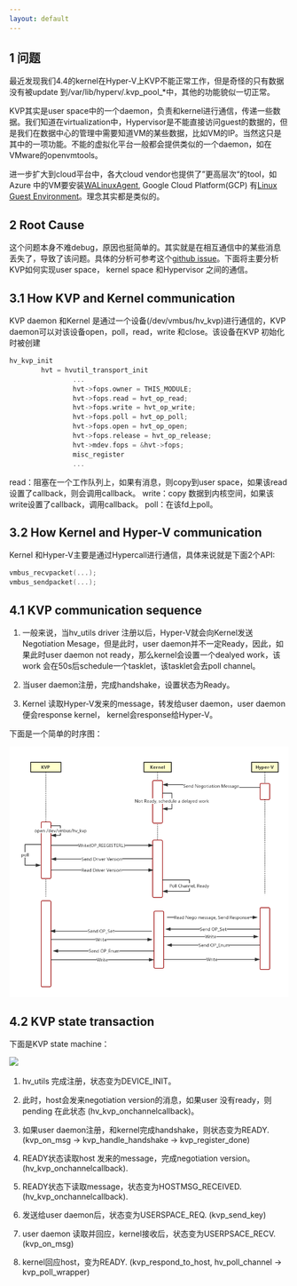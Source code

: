 ```yaml
---
layout: default
---
```


## 1 问题

最近发现我们4.4的kernel在Hyper-V上KVP不能正常工作，但是奇怪的只有数据没有被update 到/var/lib/hyperv/.kvp_pool_*中，其他的功能貌似一切正常。

KVP其实是user space中的一个daemon，负责和kernel进行通信，传递一些数据。我们知道在virtualization中，Hypervisor是不能直接访问guest的数据的，但是我们在数据中心的管理中需要知道VM的某些数据，比如VM的IP。当然这只是其中的一项功能。不能的虚拟化平台一般都会提供类似的一个daemon，如在VMware的openvmtools。

进一步扩大到cloud平台中，各大cloud vendor也提供了”更高层次“的tool，如Azure 中的VM要安装[WALinuxAgent](https://github.com/Azure/WALinuxAgent), Google Cloud Platform(GCP) 有[Linux Guest Environment](https://github.com/GoogleCloudPlatform/compute-image-packages)。理念其实都是类似的。

## 2 Root Cause

这个问题本身不难debug，原因也挺简单的。其实就是在相互通信中的某些消息丢失了，导致了该问题。具体的分析可参考这个[github issue](https://github.com/LIS/lis-next/issues/593)。下面将主要分析KVP如何实现user space， kernel space 和Hypervisor 之间的通信。

## 3.1 How KVP and Kernel communication

KVP daemon 和Kernel 是通过一个设备(/dev/vmbus/hv_kvp)进行通信的，KVP daemon可以对该设备open，poll，read，write 和close。该设备在KVP 初始化时被创建

```C
hv_kvp_init
        hvt = hvutil_transport_init
                ...
                hvt->fops.owner = THIS_MODULE;
                hvt->fops.read = hvt_op_read;
                hvt->fops.write = hvt_op_write;
                hvt->fops.poll = hvt_op_poll;
                hvt->fops.open = hvt_op_open;
                hvt->fops.release = hvt_op_release;
                hvt->mdev.fops = &hvt->fops;
                misc_register
                ...
```
read：阻塞在一个工作队列上，如果有消息，则copy到user space，如果该read 设置了callback，则会调用callback。
write：copy 数据到内核空间，如果该write设置了callback，调用callback。
poll：在该fd上poll。

## 3.2 How Kernel and Hyper-V communication

Kernel 和Hyper-V主要是通过Hypercall进行通信，具体来说就是下面2个API:

```C
vmbus_recvpacket(...);
vmbus_sendpacket(...);
```

## 4.1 KVP communication sequence

1. 一般来说，当hv_utils driver 注册以后，Hyper-V就会向Kernel发送Negotiation Mesage，但是此时，user daemon并不一定Ready，因此，如果此时user daemon not ready，那么kernel会设置一个dealyed work，该work 会在50s后schedule一个tasklet，该tasklet会去poll channel。

2. 当user daemon注册，完成handshake，设置状态为Ready。

3. Kernel 读取Hyper-V发来的message，转发给user daemon，user daemon便会response kernel， kernel会response给Hyper-V。

下面是一个简单的时序图：

![](kvp-sequence.jpg)

## 4.2 KVP state transaction

下面是KVP state machine：

![](kpv-state-machine.jpg)

1. hv_utils 完成注册，状态变为DEVICE_INIT。

2. 此时，host会发来negotiation version的消息，如果user 没有ready，则pending 在此状态
(hv_kvp_onchannelcallback)。

3. 如果user daemon注册，和kernel完成handshake，则状态变为READY.
(kvp_on_msg -> kvp_handle_handshake -> kvp_register_done)

4. READY状态读取host 发来的message，完成negotiation version。
(hv_kvp_onchannelcallback).

5. READY状态下读取message，状态变为HOSTMSG_RECEIVED.
(hv_kvp_onchannelcallback).

6. 发送给user daemon后，状态变为USERSPACE_REQ.
(kvp_send_key)

7. user daemon 读取并回应，kernel接收后，状态变为USERPSACE_RECV.
(kvp_on_msg)

8. kernel回应host，变为READY.
(kvp_respond_to_host, hv_poll_channel -> kvp_poll_wrapper)
